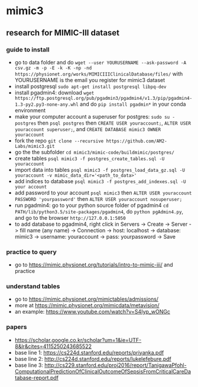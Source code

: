 # mimic3
research for MIMIC-III dataset
---
### guide to install
+ go to data folder and do `wget --user YOURUSERNAME --ask-password -A csv.gz -m -p -E -k -K -np -nd https://physionet.org/works/MIMICIIIClinicalDatabase/files/` with YOURUSERNAME is the email you register for mimic3 dataset
+ install postgresql `sudo apt-get install postgresql libpq-dev`
+ install pgadmin4: download `wget https://ftp.postgresql.org/pub/pgadmin3/pgadmin4/v1.3/pip/pgadmin4-1.3-py2.py3-none-any.whl` and do `pip install pgadmin*` in your conda environment
+ make your computer account a superuser for postgres: `sudo su - postgres` then `psql postgres` then `CREATE USER youraccount;`, `ALTER USER youraccount superuser;`, and `CREATE DATABASE mimic3 OWNER youraccount`
+ fork the repo `git clone --recursive https://github.com/AM2-Labs/mimic3.git`
+ go the the subfolder `cd mimic3/mimic-code/buildmimic/postgres/`
+ create tables `psql mimic3 -f postgres_create_tables.sql -U youraccount`
+ import data into tables `psql mimic3 -f postgres_load_data_gz.sql -U youraccount -v mimic_data_dir='<path_to_data>'`
+ add indices to database `psql mimic3 -f postgres_add_indexes.sql -U your account`
+ add password to your account `psql mimic3` then `ALTER USER youraccount PASSWORD 'yourpassword'` then `ALTER USER youraccount nosuperuser;`
+ run pgadmin4: go to your python source folder of pgadmin4 `cd PATH/lib/python3.5/site-packages/pgadmin4`, do `python pgAdmin4.py`, and go to the browser `http://127.0.0.1:5050`
+ to add database to pgadmin4, right click in Servers -> Create -> Server -> fill name (any name) -> Connection -> host: localhost -> database: mimic3 -> username: youraccount -> pass: yourpassword -> Save

### practice to query
+ go to https://mimic.physionet.org/tutorials/intro-to-mimic-iii/ and practice

### understand tables
+ go to https://mimic.physionet.org/mimictables/admissions/
+ more at https://mimic.physionet.org/mimicdata/metavision/
+ an example: https://www.youtube.com/watch?v=S4Iyp_wONGc

### papers
+ https://scholar.google.co.kr/scholar?um=1&ie=UTF-8&lr&cites=4115250243685522
+ base line 1: https://cs224d.stanford.edu/reports/priyanka.pdf
+ base line 2: http://cs224d.stanford.edu/reports/lukelefebure.pdf
+ base line 3: http://cs229.stanford.edu/proj2016/report/TanigawaPfohl-ComputationalPredictionOfClinicalOutcomeOfSepsisFromCriticalCareDatabase-report.pdf
